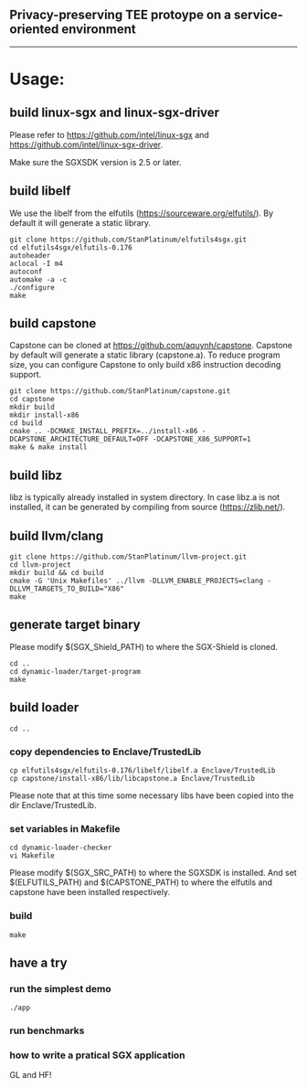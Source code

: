 ## Privacy-preserving TEE protoype on a service-oriented environment

***

# Usage:

## build linux-sgx and linux-sgx-driver

Please refer to https://github.com/intel/linux-sgx and https://github.com/intel/linux-sgx-driver.

Make sure the SGXSDK version is 2.5 or later.

## build libelf

We use the libelf from the elfutils (https://sourceware.org/elfutils/). By default it will generate a static library.

```
git clone https://github.com/StanPlatinum/elfutils4sgx.git
cd elfutils4sgx/elfutils-0.176
autoheader
aclocal -I m4
autoconf
automake -a -c
./configure
make
```

## build capstone

Capstone can be cloned at https://github.com/aquynh/capstone. Capstone by default will generate a static library (capstone.a). To reduce program size, you can configure Capstone to only build x86 instruction decoding support.

```
git clone https://github.com/StanPlatinum/capstone.git
cd capstone
mkdir build
mkdir install-x86
cd build
cmake .. -DCMAKE_INSTALL_PREFIX=../install-x86 -DCAPSTONE_ARCHITECTURE_DEFAULT=OFF -DCAPSTONE_X86_SUPPORT=1
make & make install
```

## build libz

libz is typically already installed in system directory. In case libz.a is not installed, it can be generated by compiling from source (https://zlib.net/).

## build llvm/clang

```
git clone https://github.com/StanPlatinum/llvm-project.git
cd llvm-project
mkdir build && cd build
cmake -G 'Unix Makefiles' ../llvm -DLLVM_ENABLE_PROJECTS=clang -DLLVM_TARGETS_TO_BUILD="X86"
make
```

## generate target binary

Please modify $(SGX_Shield_PATH) to where the SGX-Shield is cloned.

```
cd ..
cd dynamic-loader/target-program
make
```

## build loader

```
cd ..
```

### copy dependencies to Enclave/TrustedLib

```
cp elfutils4sgx/elfutils-0.176/libelf/libelf.a Enclave/TrustedLib
cp capstone/install-x86/lib/libcapstone.a Enclave/TrustedLib
```

Please note that at this time some necessary libs have been copied into the dir Enclave/TrustedLib.

### set variables in Makefile

```
cd dynamic-loader-checker
vi Makefile
```

Please modify $(SGX_SRC_PATH) to where the SGXSDK is installed.
And set $(ELFUTILS_PATH) and $(CAPSTONE_PATH) to where the elfutils and capstone have been installed respectively.

### build

```
make
```

## have a try

### run the simplest demo

```
./app
```

### run benchmarks

### how to write a pratical SGX application 

GL and HF!
